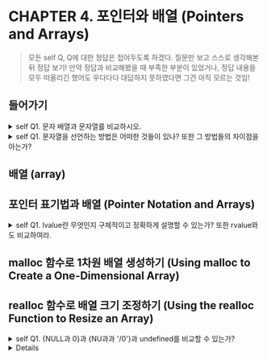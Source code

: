 # CHAPTER 4. 포인터와 배열 (Pointers and Arrays)
> 모든 self Q, Q에 대한 정답은 접어두도록 하겠다. 질문만 보고 스스로 생각해본 뒤 정답 보기!
> 만약 정답과 비교해봤을 때 부족한 부분이 있었거나, 정답 내용을 모두 떠올리긴 했어도 우다다다 대답하지 못하였다면 그건 아직 모르는 것임!
## 들어가기
<details>
<summary>self Q1. 문자 배열과 문자열를 비교하시오.</summary>



</details>
<details>
<summary>self Q1. 문자열을 선언하는 방법은 어떠한 것들이 있나? 또한 그 방법들의 차이점을 아는가?</summary>

방법1) 포인터 형태 선언  
    
```
    // ex)
    char *a = "hello!";  
``` 
      
방법2) 배열 형태로 선언 (크기 자동 할당)  
    
    ```
    // ex)  
    char a[] = "hello!";
    ```  
    
    /* 방법2의 진행 순서  
        1. 메모리 어딘가에 "hello!"가 할당된다.  
        2. char *a 변수가 선언된다.  
        3. a는 h의 주소값을 가리킨다. (*string = 'h') */
      
 
- 두 방법의 공톰점
    
    - 포맷팅 양식이 %s로 같다.
    
    - 문자열 전체 출력 결과가 같다.
- 두 방법의 차이점
    
   - 할당된 메모리 영역의 크기가 다르다.  
        -> sizeof함수를 적용해봤을 때,방법1의 경우 8(포인터 자료형 크기)이고 방법2의 경우 6(비열 크기)임
    
   - 할당된 메모리 영역의 위치가 다르다.  
    
   - 배열 형태는 내용 수정 가능, 포인터 형태는 내용 수정 불가능 (리터럴 상수)
    
    
  

</details>


## 배열 (array)


## 포인터 표기법과 배열 (Pointer Notation and Arrays)

<details>
<summary>self Q1. lvalue란 무엇인지 구체적이고 정확하게 설명할 수 있는가? 또한 rvalue와도 비교하여라. </summary>
Lvalue와 Rvalue는 소스코드상에서만 볼 수 있는 문법적 요소로, 소스코드가 컴파일 된 후 프로그램이 실행되는 시점에서는 L/Rvalue를 논하는 것은 의미없는 행위임    
    
1) Lvalue(left value 또는 locator value) : 메모리 위치를 참조하는 식
    
    - object를 표기할 수 있는 것. (void 타입의 object 제외)  
    ```
    // ex)  
    int a = 10;  
    
    // a라는 것은 10이라는 값이 들어있는 공간인 object를 의미.  
    // 식별자 a라는 것이 10이 들어있는 object를 표기하기 위해 사용된다고 말할 수 있음.
    ``` 
    - 주로 Lvalue가 식별자(변수, 함수, 클래스 등)를 의미  
    - 모든 Lvalue는 Rvlue이지만, Rvalue는 Lvalue가 아닐 수 있다.  
    - 존재하지 않는 object를 표기하는 p[10]이나 *(p+4) 또한 Lvalue임.  
          이러한 Lvalue를 사용하는 것은 미정의 동작(undefined behavior)임.  
    
2) Rvalue(right value) : 해당 표현식이 끝나면 더 이상 참조 불가능 


</details>

## malloc 함수로 1차원 배열 생성하기 (Using malloc to Create a One-Dimensional Array)


## realloc 함수로 배열 크기 조정하기 (Using the realloc Function to Resize an Array)
<details>
<summary>self Q1. {NULL과 0}과 {NU과과 '/0'}과 undefined를 비교할 수 있는가?</summary>
1) NULL과 0
    * 널 포인터, (void*)0을 가리킴. '값이 없다', '비어있다'를 의미하며 정의되었지만 가리키는 것이 없음.
    * NULL 매크로는 <stdio.h>, <stdlib.h> 등 여러 헤더파일에서 이미 정의되어 있음.  
    * Null pointer과 정수 0은 완전 같은 것임.  
      (왜? 두 데이터 타입 모두 4byte로 c언어에서 pointer과 정수는 서로 형 변환이 가능하기 때문)
    *즉, Null pointer이란? 메모리 주소 0을 가리킨큰 pointer (0번지는 일반적으로 접근 불가 메모리 영역)
    * pointer이 아무 것도 가르키지 않을 때 Null pointer(0x00000000)로 초기화  
  
2) NUL과 '\0'
    * NUL == '\0'임.
    * 문자상수, ascii code의 첫 번째 문자 0.
    * char형임.
    * 문자열은 항상 NUL로 끝나야 하며 NUL을 만나기 전까지의 문자들을 문자열이라고 함.  
  
3) undefined
    * 아예 정의된 적 조차 없는 변수를 의미.


</details>
<details>


## 1차원 배열 전달하기 (Passing a One-Dimensional Array)


## 1차원 포인터 배열 이용하기 (Using a One-Dimensional Array of Pointers)


## 포인터와 다차원 배열 (Pointers and Multidimensional Arrays)


## 다차원 배열 전달하기 (Passing a Multidimensional Array)


## 2차원 배열 동적으로 할당하기 (Dynamically Allocating a Two-Dimensional Array)


## 가변 배열과 포인터 (Jagged Arrays and Pointers)

